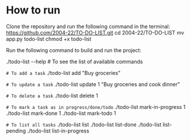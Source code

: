 # How to run

Clone the repository and run the following command in the terminal:
https://github.com/2004-22/TO-DO-LIST.git
cd 2004-22/TO-DO-LIST
mv app.py todo-list
chmod +x todo-list

Run the following command to build and run the project:

./todo-list --help # To see the list of available commands

`# To add a task`
./todo-list add "Buy groceries"

 `# To update a task`
./todo-list update 1 "Buy groceries and cook dinner"

`# To delete a task`
./todo-list delete 1

`# To mark a task as in progress/done/todo`
./todo-list mark-in-progress 1
./todo-list mark-done 1
./todo-list mark-todo 1

`# To list all tasks`
./todo-list list
./todo-list list-done
./todo-list list-pending
./todo-list list-in-progress
